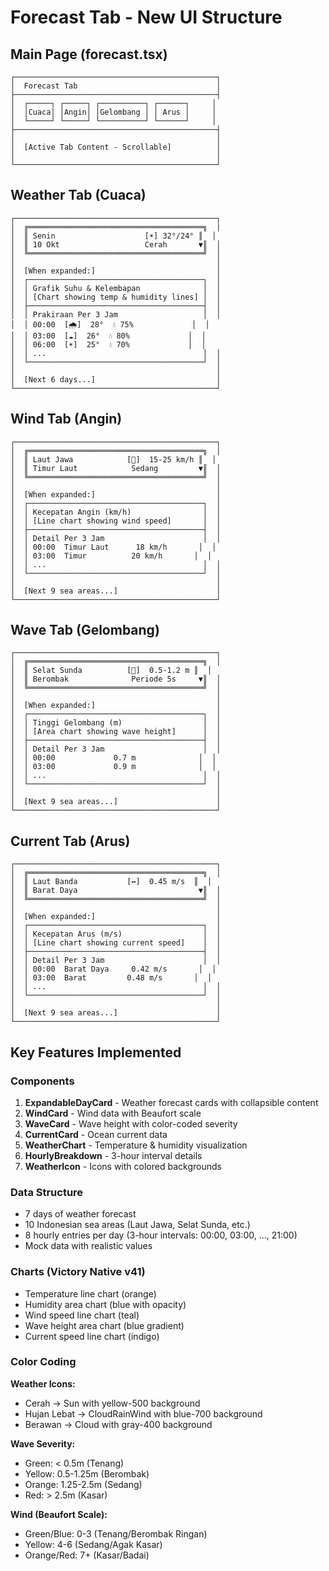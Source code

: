 # Forecast Tab - New UI Structure

## Main Page (forecast.tsx)
```
┌─────────────────────────────────────────────┐
│  Forecast Tab                               │
├─────────────────────────────────────────────┤
│  ┌─────┐ ┌─────┐ ┌──────────┐ ┌──────┐     │
│  │Cuaca│ │Angin│ │Gelombang │ │ Arus │     │
│  └─────┘ └─────┘ └──────────┘ └──────┘     │
├─────────────────────────────────────────────┤
│                                             │
│  [Active Tab Content - Scrollable]          │
│                                             │
└─────────────────────────────────────────────┘
```

## Weather Tab (Cuaca)
```
┌─────────────────────────────────────────────┐
│  ╔═══════════════════════════════════════╗  │
│  ║ Senin                    [☀️] 32°/24° ║  │
│  ║ 10 Okt                   Cerah       ▼║  │
│  ╚═══════════════════════════════════════╝  │
│                                             │
│  [When expanded:]                           │
│  ┌───────────────────────────────────────┐  │
│  │ Grafik Suhu & Kelembapan              │  │
│  │ [Chart showing temp & humidity lines] │  │
│  ├───────────────────────────────────────┤  │
│  │ Prakiraan Per 3 Jam                   │  │
│  │ 00:00  [🌧️]  28°  💧 75%             │  │
│  │ 03:00  [☁️]  26°  💧 80%             │  │
│  │ 06:00  [☀️]  25°  💧 70%             │  │
│  │ ...                                   │  │
│  └───────────────────────────────────────┘  │
│                                             │
│  [Next 6 days...]                           │
└─────────────────────────────────────────────┘
```

## Wind Tab (Angin)
```
┌─────────────────────────────────────────────┐
│  ╔═══════════════════════════════════════╗  │
│  ║ Laut Jawa            [💨]  15-25 km/h ║  │
│  ║ Timur Laut            Sedang         ▼║  │
│  ╚═══════════════════════════════════════╝  │
│                                             │
│  [When expanded:]                           │
│  ┌───────────────────────────────────────┐  │
│  │ Kecepatan Angin (km/h)                │  │
│  │ [Line chart showing wind speed]       │  │
│  ├───────────────────────────────────────┤  │
│  │ Detail Per 3 Jam                      │  │
│  │ 00:00  Timur Laut      18 km/h       │  │
│  │ 03:00  Timur          20 km/h       │  │
│  │ ...                                   │  │
│  └───────────────────────────────────────┘  │
│                                             │
│  [Next 9 sea areas...]                      │
└─────────────────────────────────────────────┘
```

## Wave Tab (Gelombang)
```
┌─────────────────────────────────────────────┐
│  ╔═══════════════════════════════════════╗  │
│  ║ Selat Sunda          [🌊]  0.5-1.2 m ║  │
│  ║ Berombak              Periode 5s     ▼║  │
│  ╚═══════════════════════════════════════╝  │
│                                             │
│  [When expanded:]                           │
│  ┌───────────────────────────────────────┐  │
│  │ Tinggi Gelombang (m)                  │  │
│  │ [Area chart showing wave height]      │  │
│  ├───────────────────────────────────────┤  │
│  │ Detail Per 3 Jam                      │  │
│  │ 00:00             0.7 m              │  │
│  │ 03:00             0.9 m              │  │
│  │ ...                                   │  │
│  └───────────────────────────────────────┘  │
│                                             │
│  [Next 9 sea areas...]                      │
└─────────────────────────────────────────────┘
```

## Current Tab (Arus)
```
┌─────────────────────────────────────────────┐
│  ╔═══════════════════════════════════════╗  │
│  ║ Laut Banda           [↔️]  0.45 m/s  ║  │
│  ║ Barat Daya                           ▼║  │
│  ╚═══════════════════════════════════════╝  │
│                                             │
│  [When expanded:]                           │
│  ┌───────────────────────────────────────┐  │
│  │ Kecepatan Arus (m/s)                  │  │
│  │ [Line chart showing current speed]    │  │
│  ├───────────────────────────────────────┤  │
│  │ Detail Per 3 Jam                      │  │
│  │ 00:00  Barat Daya     0.42 m/s       │  │
│  │ 03:00  Barat         0.48 m/s       │  │
│  │ ...                                   │  │
│  └───────────────────────────────────────┘  │
│                                             │
│  [Next 9 sea areas...]                      │
└─────────────────────────────────────────────┘
```

## Key Features Implemented

### Components
1. **ExpandableDayCard** - Weather forecast cards with collapsible content
2. **WindCard** - Wind data with Beaufort scale
3. **WaveCard** - Wave height with color-coded severity
4. **CurrentCard** - Ocean current data
5. **WeatherChart** - Temperature & humidity visualization
6. **HourlyBreakdown** - 3-hour interval details
7. **WeatherIcon** - Icons with colored backgrounds

### Data Structure
- 7 days of weather forecast
- 10 Indonesian sea areas (Laut Jawa, Selat Sunda, etc.)
- 8 hourly entries per day (3-hour intervals: 00:00, 03:00, ..., 21:00)
- Mock data with realistic values

### Charts (Victory Native v41)
- Temperature line chart (orange)
- Humidity area chart (blue with opacity)
- Wind speed line chart (teal)
- Wave height area chart (blue gradient)
- Current speed line chart (indigo)

### Color Coding
**Weather Icons:**
- Cerah → Sun with yellow-500 background
- Hujan Lebat → CloudRainWind with blue-700 background
- Berawan → Cloud with gray-400 background

**Wave Severity:**
- Green: < 0.5m (Tenang)
- Yellow: 0.5-1.25m (Berombak)
- Orange: 1.25-2.5m (Sedang)
- Red: > 2.5m (Kasar)

**Wind (Beaufort Scale):**
- Green/Blue: 0-3 (Tenang/Berombak Ringan)
- Yellow: 4-6 (Sedang/Agak Kasar)
- Orange/Red: 7+ (Kasar/Badai)
